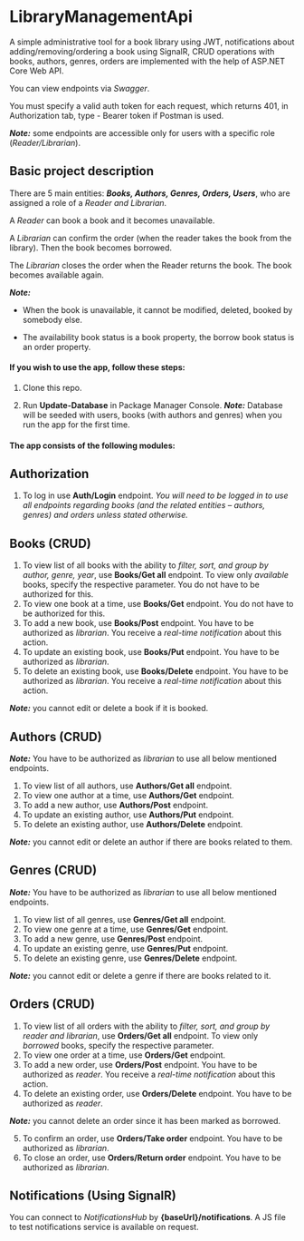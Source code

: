 # **LibraryManagementApi**

A simple administrative tool for a book library using JWT, notifications about adding/removing/ordering a book using SignalR, CRUD operations with books, authors, genres, orders are implemented with the help of ASP.NET Core Web API.

You can view endpoints via *Swagger*.

You must specify a valid auth token for each request, which returns 401, in Authorization tab, type - Bearer token if Postman is used.

***Note:*** some endpoints are accessible only for users with a specific role (*Reader/Librarian*).

## **Basic project description**
There are 5 main entities: ***Books, Authors, Genres, Orders, Users***, who are assigned a role of a *Reader and Librarian*.

A *Reader* can book a book and it becomes unavailable.

A *Librarian* can confirm the order (when the reader takes the book from the library). Then the book becomes borrowed.

The *Librarian* closes the order when the Reader returns the book. The book becomes available again.

***Note:***

* When the book is unavailable, it cannot be modified, deleted, booked by somebody else.

* The availability book status is a book property, the borrow book status is an order property.

#### **If you wish to use the app, follow these steps:**

1. Clone this repo.

2. Run **Update-Database** in Package Manager Console. 
***Note:*** Database will be seeded with users, books (with authors and genres) when you run the app for the first time. 

#### **The app consists of the following modules:**

## **Authorization**

1. To log in use **Auth/Login** endpoint. *You will need to be logged in to use all endpoints regarding books (and the related entities – authors, genres) and orders unless stated otherwise.*

## **Books (CRUD)**
1. To view list of all books with the ability to *filter, sort, and group by author, genre, year*, use **Books/Get all** endpoint. To view only *available* books, specify the respective parameter. You do not have to be authorized for this.
2. To view one book at a time, use **Books/Get** endpoint. You do not have to be authorized for this.
3. To add a new book, use **Books/Post** endpoint. You have to be authorized as *librarian*. You receive a *real-time notification* about this action.
4. To update an existing book, use **Books/Put** endpoint. You have to be authorized as *librarian*.
5. To delete an existing book, use **Books/Delete** endpoint. You have to be authorized as *librarian*. You receive a *real-time notification* about this action.

***Note:*** you cannot edit or delete a book if it is booked.

## **Authors (CRUD)**

***Note:*** You have to be authorized as *librarian* to use all below mentioned endpoints.
1. To view list of all authors, use **Authors/Get all** endpoint. 
2. To view one author at a time, use **Authors/Get** endpoint. 
3. To add a new author, use **Authors/Post** endpoint. 
4. To update an existing author, use **Authors/Put** endpoint. 
5. To delete an existing author, use **Authors/Delete** endpoint. 

***Note:*** you cannot edit or delete an author if there are books related to them.

## **Genres (CRUD)**

***Note:*** You have to be authorized as *librarian* to use all below mentioned endpoints.
1. To view list of all genres, use **Genres/Get all** endpoint. 
2. To view one genre at a time, use **Genres/Get** endpoint. 
3. To add a new genre, use **Genres/Post** endpoint. 
4. To update an existing genre, use **Genres/Put** endpoint. 
5. To delete an existing genre, use **Genres/Delete** endpoint. 

***Note:*** you cannot edit or delete a genre if there are books related to it.

## **Orders (CRUD)**
1. To view list of all orders with the ability to *filter, sort, and group by reader and librarian*, use **Orders/Get all** endpoint. To view only *borrowed* books, specify the respective parameter. 
2. To view one order at a time, use **Orders/Get** endpoint. 
3. To add a new order, use **Orders/Post** endpoint. You have to be authorized as *reader*. You receive a *real-time notification* about this action.
4. To delete an existing order, use **Orders/Delete** endpoint. You have to be authorized as *reader*.

***Note:*** you cannot delete an order since it has been marked as borrowed.

5. To confirm an order, use **Orders/Take order** endpoint. You have to be authorized as *librarian*.
6. To close an order, use **Orders/Return order** endpoint. You have to be authorized as *librarian*.

## **Notifications (Using SignalR)**
You can connect to *NotificationsHub* by **{baseUrl}/notifications**. A JS file to test notifications service is available on request.

